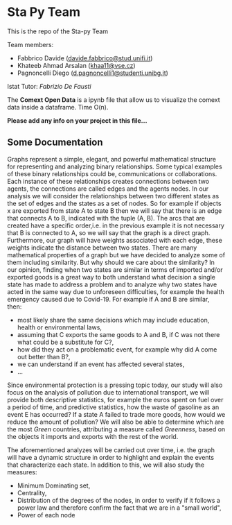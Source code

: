 # Sta Py Team
This is the repo of the Sta-py Team

Team members:
 * Fabbrico Davide (davide.fabbrico@stud.unifi.it)
 * Khateeb Ahmad Arsalan (khaa11@vse.cz)
 * Pagnoncelli Diego (d.pagnoncelli1@studenti.unibg.it)

Istat Tutor:
*Fabrizio De Fausti*

The **Comext Open Data** is a ipynb file that allow us to visualize the comext data inside a dataframe. Time O(n).

**Please add any info on your project in this file...**

## Some Documentation

Graphs represent a simple, elegant, and powerful mathematical structure for representing and analyzing binary relationships.
Some typical examples of these binary relationships could be, communications or collaborations.
Each instance of these relationships creates connections between two agents, the connections are called edges and the agents nodes.
In our analysis we will consider the relationships between two different states as the set of edges and the states as a set of nodes.
So for example if objects x are exported from state A to state B then we will say that there is an edge that connects A to B, indicated with the tuple (A, B).
The arcs that are created have a specific order,i.e. in the previous example it is not necessary that B is connected to A, so we will say that the graph is a direct graph.
Furthermore, our graph will have weights associated with each edge, these weights indicate the distance between two states.
There are many mathematical properties of a graph but we have decided to analyze some of them including similarity.
But why should we care about the similarity?
In our opinion, finding when two states are similar in terms of imported and/or exported goods is a great way to both understand what decision a single state has made to address a problem and to analyze why two states have acted in the same way due to unforeseen difficulties, for example the health emergency caused due to Covid-19.
For example if A and B are similar, then:
* most likely share the same decisions which may include education, health or environmental laws,
* assuming that C exports the same goods to A and B, if C was not there what could be a substitute for C?,
* how did they act on a problematic event, for example why did A come out better than B?,
* we can understand if an event has affected several states,
* ...

Since environmental protection is a pressing topic today, our study will also focus on the analysis of pollution due to international transport, we will provide both descriptive statistics, for example the euros spent on fuel over a period of time, and predictive statistics, how the waste of gasoline as an event E has occurred? If a state A failed to trade more goods, how would we reduce the amount of pollution?
We will also be able to determine which are the most *Green* countries, attributing a measure called *Greenness*, based on the objects it imports and exports with the rest of the world.

The aforementioned analyzes will be carried out over time, i.e. the graph will have a dynamic structure in order to highlight and explain the events that characterize each state.
In addition to this, we will also study the measures:
* Minimum Dominating set,
* Centrality,
* Distribution of the degrees of the nodes, in order to verify if it follows a power law and therefore confirm the fact that we are in a "small world",
* Power of each node



